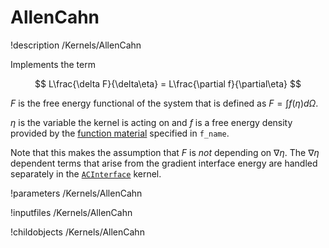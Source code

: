 
# AllenCahn
!description /Kernels/AllenCahn

Implements the term

$$
L\frac{\delta F}{\delta\eta} = L\frac{\partial f}{\partial\eta}
$$

$F$ is the free energy functional of the system that is defined as $F=\int f(\eta) d\Omega$.

$\eta$ is the variable the kernel is acting on and $f$ is a free energy density
provided by the [function material](../../introduction/FunctionMaterials) specified in `f_name`.

Note that this makes the assumption that $F$ is _not_ depending on $\nabla\eta$. The $\nabla \eta$ dependent terms
that arise from the gradient interface energy are handled separately in the [`ACInterface`](/Kernels/ACInterface.md) kernel.

!parameters /Kernels/AllenCahn

!inputfiles /Kernels/AllenCahn

!childobjects /Kernels/AllenCahn
